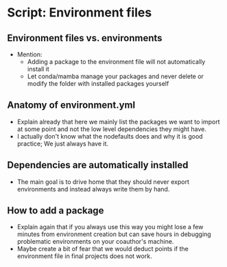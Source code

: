 # Script: Environment files

## Environment files vs. environments

- Mention:
  - Adding a package to the environment file will not automatically install it
  - Let conda/mamba manage your packages and never delete or modify the folder with
    installed packages yourself

## Anatomy of environment.yml

- Explain already that here we mainly list the packages we want to import at some point
  and not the low level dependencies they might have.
- I actually don't know what the nodefaults does and why it is good practice; We just
  always have it.

## Dependencies are automatically installed

- The main goal is to drive home that they should never export environments and instead
  always write them by hand.

## How to add a package

- Explain again that if you always use this way you might lose a few minutes from
  environment creation but can save hours in debugging problematic environments on your
  coauthor's machine.
- Maybe create a bit of fear that we would deduct points if the environment file in
  final projects does not work.
